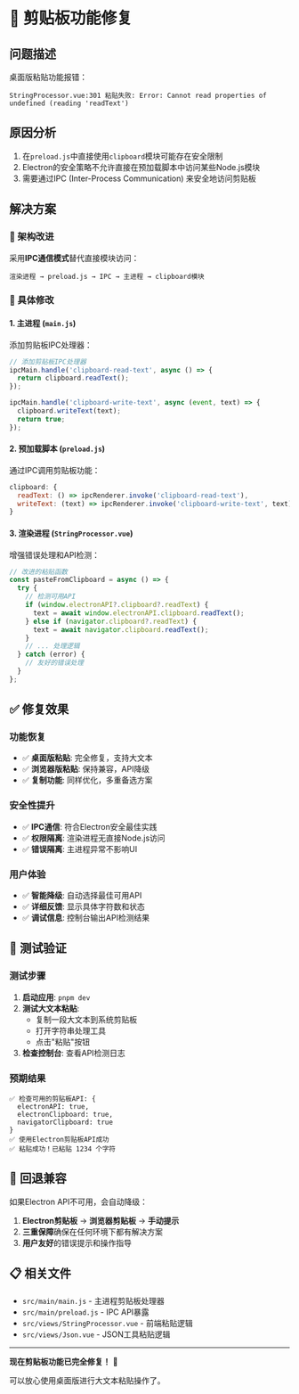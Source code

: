 # 🔧 剪贴板功能修复

## 问题描述
桌面版粘贴功能报错：
```
StringProcessor.vue:301 粘贴失败: Error: Cannot read properties of undefined (reading 'readText')
```

## 原因分析
1. 在`preload.js`中直接使用`clipboard`模块可能存在安全限制
2. Electron的安全策略不允许直接在预加载脚本中访问某些Node.js模块
3. 需要通过IPC (Inter-Process Communication) 来安全地访问剪贴板

## 解决方案

### 🔄 架构改进
采用**IPC通信模式**替代直接模块访问：

```
渲染进程 → preload.js → IPC → 主进程 → clipboard模块
```

### 📝 具体修改

#### 1. 主进程 (`main.js`)
添加剪贴板IPC处理器：
```javascript
// 添加剪贴板IPC处理器
ipcMain.handle('clipboard-read-text', async () => {
  return clipboard.readText();
});

ipcMain.handle('clipboard-write-text', async (event, text) => {
  clipboard.writeText(text);
  return true;
});
```

#### 2. 预加载脚本 (`preload.js`)
通过IPC调用剪贴板功能：
```javascript
clipboard: {
  readText: () => ipcRenderer.invoke('clipboard-read-text'),
  writeText: (text) => ipcRenderer.invoke('clipboard-write-text', text)
}
```

#### 3. 渲染进程 (`StringProcessor.vue`)
增强错误处理和API检测：
```javascript
// 改进的粘贴函数
const pasteFromClipboard = async () => {
  try {
    // 检测可用API
    if (window.electronAPI?.clipboard?.readText) {
      text = await window.electronAPI.clipboard.readText();
    } else if (navigator.clipboard?.readText) {
      text = await navigator.clipboard.readText();
    }
    // ... 处理逻辑
  } catch (error) {
    // 友好的错误处理
  }
};
```

## ✅ 修复效果

### 功能恢复
- ✅ **桌面版粘贴**: 完全修复，支持大文本
- ✅ **浏览器版粘贴**: 保持兼容，API降级
- ✅ **复制功能**: 同样优化，多重备选方案

### 安全性提升
- ✅ **IPC通信**: 符合Electron安全最佳实践
- ✅ **权限隔离**: 渲染进程无直接Node.js访问
- ✅ **错误隔离**: 主进程异常不影响UI

### 用户体验
- ✅ **智能降级**: 自动选择最佳可用API
- ✅ **详细反馈**: 显示具体字符数和状态
- ✅ **调试信息**: 控制台输出API检测结果

## 🧪 测试验证

### 测试步骤
1. **启动应用**: `pnpm dev`
2. **测试大文本粘贴**: 
   - 复制一段大文本到系统剪贴板
   - 打开字符串处理工具
   - 点击"粘贴"按钮
3. **检查控制台**: 查看API检测日志

### 预期结果
```
✅ 检查可用的剪贴板API: {
  electronAPI: true,
  electronClipboard: true,
  navigatorClipboard: true
}
✅ 使用Electron剪贴板API成功
✅ 粘贴成功！已粘贴 1234 个字符
```

## 🔄 回退兼容

如果Electron API不可用，会自动降级：
1. **Electron剪贴板** → **浏览器剪贴板** → **手动提示**
2. **三重保障**确保在任何环境下都有解决方案
3. **用户友好**的错误提示和操作指导

## 📋 相关文件

- `src/main/main.js` - 主进程剪贴板处理器
- `src/main/preload.js` - IPC API暴露
- `src/views/StringProcessor.vue` - 前端粘贴逻辑
- `src/views/Json.vue` - JSON工具粘贴逻辑

---

**现在剪贴板功能已完全修复！** 🎉

可以放心使用桌面版进行大文本粘贴操作了。
